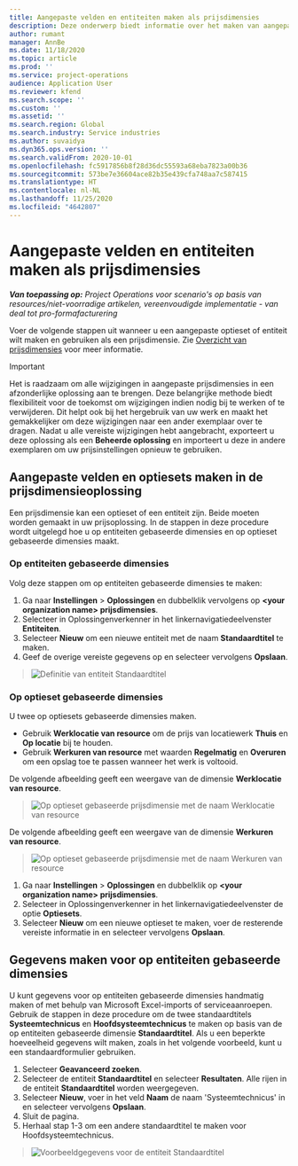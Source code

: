 ```yaml
---
title: Aangepaste velden en entiteiten maken als prijsdimensies
description: Deze onderwerp biedt informatie over het maken van aangepaste optiesets of entiteiten.
author: rumant
manager: AnnBe
ms.date: 11/18/2020
ms.topic: article
ms.prod: ''
ms.service: project-operations
audience: Application User
ms.reviewer: kfend
ms.search.scope: ''
ms.custom: ''
ms.assetid: ''
ms.search.region: Global
ms.search.industry: Service industries
ms.author: suvaidya
ms.dyn365.ops.version: ''
ms.search.validFrom: 2020-10-01
ms.openlocfilehash: fc5917856b8f28d36dc55593a68eba7823a00b36
ms.sourcegitcommit: 573be7e36604ace82b35e439cfa748aa7c587415
ms.translationtype: HT
ms.contentlocale: nl-NL
ms.lasthandoff: 11/25/2020
ms.locfileid: "4642807"
---
```

# <a name="create-custom-fields-and-entities-as-pricing-dimensions"></a>Aangepaste velden en entiteiten maken als prijsdimensies

_**Van toepassing op:** Project Operations voor scenario's op basis van resources/niet-voorradige artikelen, vereenvoudigde implementatie - van deal tot pro-formafacturering_

Voer de volgende stappen uit wanneer u een aangepaste optieset of entiteit wilt maken en gebruiken als een prijsdimensie. Zie [Overzicht van prijsdimensies](pricing-dimensions-overview.md) voor meer informatie.  

> [!IMPORTANT]
> Het is raadzaam om alle wijzigingen in aangepaste prijsdimensies in een afzonderlijke oplossing aan te brengen. Deze belangrijke methode biedt flexibiliteit voor de toekomst om wijzigingen indien nodig bij te werken of te verwijderen. Dit helpt ook bij het hergebruik van uw werk en maakt het gemakkelijker om deze wijzigingen naar een ander exemplaar over te dragen. Nadat u alle vereiste wijzigingen hebt aangebracht, exporteert u deze oplossing als een **Beheerde oplossing** en importeert u deze in andere exemplaren om uw prijsinstellingen opnieuw te gebruiken.

  
## <a name="create-custom-fields-and-option-sets-in-the-pricing-dimension-solution"></a>Aangepaste velden en optiesets maken in de prijsdimensieoplossing

Een prijsdimensie kan een optieset of een entiteit zijn. Beide moeten worden gemaakt in uw prijsoplossing. In de stappen in deze procedure wordt uitgelegd hoe u op entiteiten gebaseerde dimensies en op optieset gebaseerde dimensies maakt.

### <a name="entity-based-dimensions"></a>Op entiteiten gebaseerde dimensies
Volg deze stappen om op entiteiten gebaseerde dimensies te maken:

1. Ga naar **Instellingen** > **Oplossingen** en dubbelklik vervolgens op **\<your organization name> prijsdimensies**.
2. Selecteer in Oplossingenverkenner in het linkernavigatiedeelvenster **Entiteiten**.
3. Selecteer **Nieuw** om een nieuwe entiteit met de naam **Standaardtitel** te maken. 
4. Geef de overige vereiste gegevens op en selecteer vervolgens **Opslaan**.

> ![Definitie van entiteit Standaardtitel](media/Standard-Title-entity-definition.png)

### <a name="option-set-based-dimensions"></a>Op optieset gebaseerde dimensies 
U twee op optiesets gebaseerde dimensies maken. 

- Gebruik **Werklocatie van resource** om de prijs van locatiewerk **Thuis** en **Op locatie** bij te houden. 
- Gebruik **Werkuren van resource** met waarden **Regelmatig** en **Overuren** om een opslag toe te passen wanneer het werk is voltooid.

De volgende afbeelding geeft een weergave van de dimensie **Werklocatie van resource**. 

> ![Op optieset gebaseerde prijsdimensie met de naam Werklocatie van resource](media/Option-set-PD-called-Resource-Work-Location.png)

De volgende afbeelding geeft een weergave van de dimensie **Werkuren van resource**. 

> ![Op optieset gebaseerde prijsdimensie met de naam Werkuren van resource](media/Option-set-PD-called-Resource-Work-Hours.png)

1. Ga naar **Instellingen** > **Oplossingen** en dubbelklik op **\<your organization name> prijsdimensies**. 
2. Selecteer in Oplossingenverkenner in het linkernavigatiedeelvenster de optie **Optiesets**. 
3. Selecteer **Nieuw** om een nieuwe optieset te maken, voer de resterende vereiste informatie in en selecteer vervolgens **Opslaan**.

## <a name="create-data-for-entity-based-dimensions"></a>Gegevens maken voor op entiteiten gebaseerde dimensies

U kunt gegevens voor op entiteiten gebaseerde dimensies handmatig maken of met behulp van Microsoft Excel-imports of serviceaanroepen. Gebruik de stappen in deze procedure om de twee standaardtitels **Systeemtechnicus** en **Hoofdsysteemtechnicus** te maken op basis van de op entiteiten gebaseerde dimensie **Standaardtitel**. Als u een beperkte hoeveelheid gegevens wilt maken, zoals in het volgende voorbeeld, kunt u een standaardformulier gebruiken.

1. Selecteer **Geavanceerd zoeken**.
2. Selecteer de entiteit **Standaardtitel** en selecteer **Resultaten**. Alle rijen in de entiteit **Standaardtitel** worden weergegeven.
3. Selecteer **Nieuw**, voer in het veld **Naam** de naam 'Systeemtechnicus' in en selecteer vervolgens **Opslaan**.
4. Sluit de pagina. 
5. Herhaal stap 1-3 om een andere standaardtitel te maken voor Hoofdsysteemtechnicus.

> ![Voorbeeldgegevens voor de entiteit Standaardtitel](media/ST-data.png)
